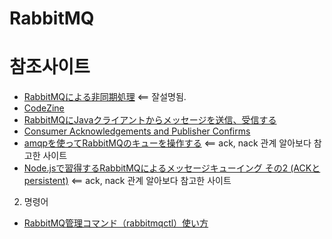 # RabbitMQ

# 참조사이트
- [RabbitMQによる非同期処理](https://tech-lab.sios.jp/archives/7902) <== 잘설명됨.
- [CodeZine](https://codezine.jp/article/corner/472)
- [RabbitMQにJavaクライアントからメッセージを送信、受信する](https://symfoware.blog.fc2.com/blog-entry-1487.html)
- [Consumer Acknowledgements and Publisher Confirms](https://www.rabbitmq.com/confirms.html)
- [amqpを使ってRabbitMQのキューを操作する](https://qiita.com/tamikura@github/items/a268afa51c5537ca4fe6) <== ack, nack 관계 알아보다 참고한 사이트
- [Node.jsで習得するRabbitMQによるメッセージキューイング その2 (ACKとpersistent)](https://komari.co.jp/blog/4271/) <== ack, nack 관계 알아보다 참고한 사이트

2. 명령어
- [RabbitMQ管理コマンド（rabbitmqctl）使い方](https://qiita.com/tamikura@github/items/5293cda4c0026b2d7022#%E3%82%AD%E3%83%A5%E3%83%BC%E7%A2%BA%E8%AA%8D)